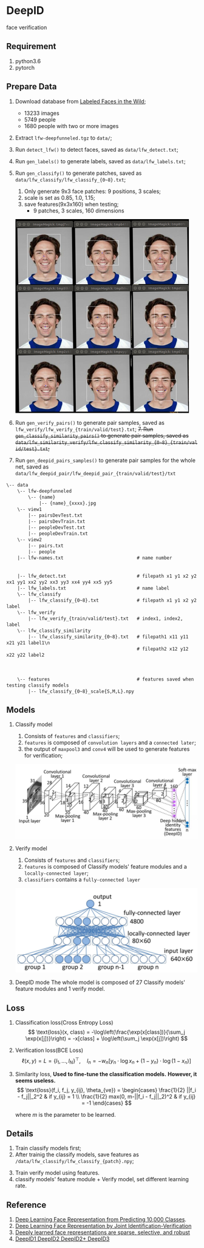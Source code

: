 # DeepID
face verification

## Requirement
1. python3.6
2. pytorch

## Prepare Data
1. Download database from [Labeled Faces in the Wild](http://vis-www.cs.umass.edu/lfw/index.html);
    - 13233 images
    - 5749 people
    - 1680 people with two or more images
2. Extract `lfw-deepfunneled.tgz` to `data/`;
3. Run `detect_lfw()` to detect faces, saved as `data/lfw_detect.txt`;
4. Run `gen_labels()` to generate labels, saved as `data/lfw_labels.txt`;
5. Run `gen_classify()` to generate patches, saved as `data/lfw_classify/lfw_classify_{0~8}.txt`;
    1. Only generate 9x3 face patches: 9 positions, 3 scales;
    2. scale is set as 0.85, 1.0, 1.15;
    3. save features(9x3x160) when testing;
        - 9 patches, 3 scales, 160 dimensions 

    ![patches](/images/patches.png)

6. Run `gen_verify_pairs()` to generate pair samples, saved as `lfw_verify/lfw_verify_{train/valid/test}.txt`;
~~7. Run `gen_classify_similarity_pairs()` to generate pair samples, saved as `data/lfw_similarity_verify/lfw_classify_similarity_{0~8}_{train/valid/test}.txt`;~~
8. Run `gen_deepid_pairs_samples()` to generate pair samples for the whole net, saved as `data/lfw_deepid_pair/lfw_deepid_pair_{train/valid/test}/txt`

```
\-- data
    \-- lfw-deepfunneled
        \-- {name}
            |-- {name}_{xxxx}.jpg
    \-- view1
        |-- pairsDevTest.txt
        |-- pairsDevTrain.txt
        |-- peopleDevTest.txt
        |-- peopleDevTrain.txt
    \-- view2
        |-- pairs.txt
        |-- people
    |-- lfw-names.txt                           # name number


    |-- lfw_detect.txt                          # filepath x1 y1 x2 y2 xx1 yy1 xx2 yy2 xx3 yy3 xx4 yy4 xx5 yy5
    |-- lfw_labels.txt                          # name label
    \-- lfw_classify
        |-- lfw_classify_{0~8}.txt              # filepath x1 y1 x2 y2 label
    \-- lfw_verify
        |-- lfw_verify_{train/valid/test}.txt   # index1, index2, label
    \-- lfw_classify_similarity
        |-- lfw_classify_similarity_{0~8}.txt   # filepath1 x11 y11 x21 y21 label1\n
                                                # filepath2 x12 y12 x22 y22 label2
    

    
    \-- features                                # features saved when testing classify models
        |-- lfw_classify_{0~8}_scale{S,M,L}.npy

```

## Models
1. Classify model
    1. Consists of `features` and `classifiers`;
    2. `features` is composed of `convolution layers` and a `connected later`;
    3. the output of `maxpool3` and `conv4` will be used to generate features for verification;

    ![classifier_model](/images/classifier_model.png)

2. Verify model
    1. Consists of `features` and `classifiers`;
    2. `features` is composed of Classify models' feature modules and a `locally-connected layer`;
    3. `classifiers` contains a `fully-connected layer`

    ![verifier_model](/images/verifier_model.png)

3. DeepID mode
    The whole model is composed of 27 Classify models' feature modules and 1 verify model.

## Loss
1. Classification loss(Cross Entropy Loss)
    $$
    \text{loss}(x, class) = -\log\left(\frac{\exp(x[class])}{\sum_j \exp(x[j])}\right)
                    = -x[class] + \log\left(\sum_j \exp(x[j])\right)
    $$
    
2. Verification loss(BCE Loss)
    $$
    \ell(x, y) = L = \{l_1,\dots,l_N\}^\top, \quad
    l_n = - w_n \left[ y_n \cdot \log x_n + (1 - y_n) \cdot \log (1 - x_n) \right]
    $$

3. Similarity loss, **Used to fine-tune the classification models.**
    **However, it seems useless.**
    $$
    \text{loss}(f_i, f_j, y_{ij}, \theta_{ve}) = 
    \begin{cases}
        \frac{1}{2} ||f_i - f_j||_2^2 & if y_{ij} =  1 \\
        \frac{1}{2} max(0, m-||f_i - f_j||_2)^2 & if y_{ij} = -1 
    \end{cases}
    $$

    where $m$ is the parameter to be learned.

## Details
1. Train classify models first;
2. After trainig the classify models, save features as `/data/lfw_classify/lfw_classify_{patch}.npy`;
<!-- 3. Flip patches to generate more features; -->
3. Train verify model using features.
4. classify models' feature module + Verify model, set different learning rate.

## Reference
1. [Deep Learning Face Representation from Predicting 10,000 Classes](https://ieeexplore.ieee.org/document/6909640?tp=&arnumber=6909640&refinements%3D4291944822%26sortType%3Ddesc_p_Publication_Year%26ranges%3D2014_2014_p_Publication_Year%26pageNumber%3D284%26rowsPerPage%3D100=).
2. [Deep Learning Face Representation by Joint Identification-Verification](https://www.researchgate.net/publication/263237688_Deep_Learning_Face_Representation_by_Joint_Identification-Verification)
3. [Deeply learned face representations are sparse, selective, and robust](http://xueshu.baidu.com/s?wd=paperuri:%28107f066157bf469540490ec52b0e65cd%29&filter=sc_long_sign&tn=SE_xueshusource_2kduw22v&sc_vurl=http://ieeexplore.ieee.org/xpls/icp.jsp?arnumber=7298907&ie=utf-8&sc_us=5787535078988981639)
4. [DeepID1 DeepID2 DeepID2+ DeepID3](https://blog.csdn.net/yuanchheneducn/article/details/51034463)
